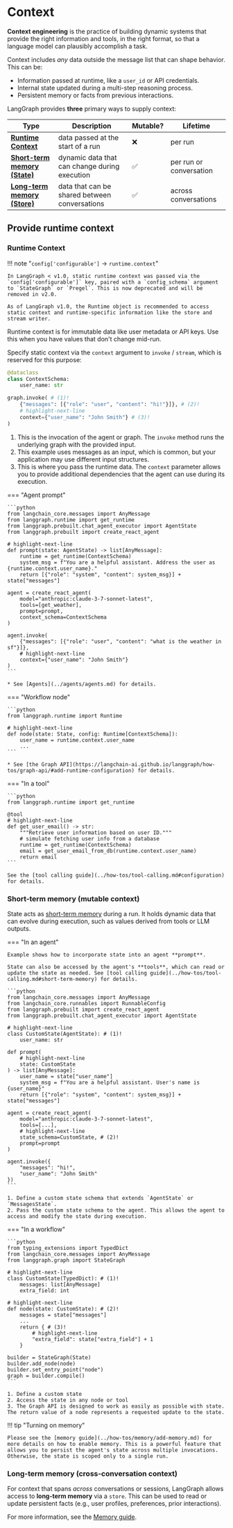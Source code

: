 # Context

**Context engineering** is the practice of building dynamic systems that provide the right information and tools, in the right format, so that a language model can plausibly accomplish a task.

Context includes *any* data outside the message list that can shape behavior. This can be:

- Information passed at runtime, like a `user_id` or API credentials.
- Internal state updated during a multi-step reasoning process.
- Persistent memory or facts from previous interactions.

LangGraph provides **three** primary ways to supply context:

| Type                                                                         | Description                                   | Mutable? | Lifetime                |
|------------------------------------------------------------------------------|-----------------------------------------------|----------|-------------------------|
| [**Runtime Context**](#runtime-context)                                      | data passed at the start of a run             | ❌        | per run                 |
| [**Short-term memory (State)**](#short-term-memory-mutable-context)          | dynamic data that can change during execution | ✅        | per run or conversation |
| [**Long-term memory (Store)**](#long-term-memory-cross-conversation-context) | data that can be shared between conversations | ✅        | across conversations    |

## Provide runtime context

### Runtime Context

!!! note "`config['configurable']` -> `runtime.context`"

    In LangGraph < v1.0, static runtime context was passed via the `config['configurable']` key, paired with a `config_schema` argument
    to `StateGraph` or `Pregel`. This is now deprecated and will be removed in v2.0.

    As of LangGraph v1.0, the Runtime object is recommended to access static context and runtime-specific information like the store and stream writer.

Runtime context is for immutable data like user metadata or API keys. Use this when you have values that don't change mid-run.

Specify static context via the `context` argument to `invoke` / `stream`, which is reserved for this purpose:

```python
@dataclass
class ContextSchema:
    user_name: str

graph.invoke( # (1)!
    {"messages": [{"role": "user", "content": "hi!"}]}, # (2)!
    # highlight-next-line
    context={"user_name": "John Smith"} # (3)!
)
```

1. This is the invocation of the agent or graph. The `invoke` method runs the underlying graph with the provided input.
2. This example uses messages as an input, which is common, but your application may use different input structures.
3. This is where you pass the runtime data. The `context` parameter allows you to provide additional dependencies that the agent can use during its execution.

=== "Agent prompt"

    ```python
    from langchain_core.messages import AnyMessage
    from langgraph.runtime import get_runtime
    from langgraph.prebuilt.chat_agent_executor import AgentState
    from langgraph.prebuilt import create_react_agent

    # highlight-next-line
    def prompt(state: AgentState) -> list[AnyMessage]:
        runtime = get_runtime(ContextSchema)
        system_msg = f"You are a helpful assistant. Address the user as {runtime.context.user_name}."
        return [{"role": "system", "content": system_msg}] + state["messages"]

    agent = create_react_agent(
        model="anthropic:claude-3-7-sonnet-latest",
        tools=[get_weather],
        prompt=prompt,
        context_schema=ContextSchema
    )

    agent.invoke(
        {"messages": [{"role": "user", "content": "what is the weather in sf"}]},
        # highlight-next-line
        context={"user_name": "John Smith"}
    )
    ```

    * See [Agents](../agents/agents.md) for details.

=== "Workflow node"

    ```python
    from langgraph.runtime import Runtime

    # highlight-next-line
    def node(state: State, config: Runtime[ContextSchema]):
        user_name = runtime.context.user_name
        ...
    ```

    * See [the Graph API](https://langchain-ai.github.io/langgraph/how-tos/graph-api/#add-runtime-configuration) for details.

=== "In a tool"

    ```python
    from langgraph.runtime import get_runtime

    @tool
    # highlight-next-line
    def get_user_email() -> str:
        """Retrieve user information based on user ID."""
        # simulate fetching user info from a database
        runtime = get_runtime(ContextSchema)
        email = get_user_email_from_db(runtime.context.user_name)
        return email
    ```

    See the [tool calling guide](../how-tos/tool-calling.md#configuration) for details.

### Short-term memory (mutable context)

State acts as [short-term memory](../concepts/memory.md) during a run. It holds dynamic data that can evolve during execution, such as values derived from tools or LLM outputs.

=== "In an agent"

    Example shows how to incorporate state into an agent **prompt**.

    State can also be accessed by the agent's **tools**, which can read or update the state as needed. See [tool calling guide](../how-tos/tool-calling.md#short-term-memory) for details.

    ```python
    from langchain_core.messages import AnyMessage
    from langchain_core.runnables import RunnableConfig
    from langgraph.prebuilt import create_react_agent
    from langgraph.prebuilt.chat_agent_executor import AgentState

    # highlight-next-line
    class CustomState(AgentState): # (1)!
        user_name: str

    def prompt(
        # highlight-next-line
        state: CustomState
    ) -> list[AnyMessage]:
        user_name = state["user_name"]
        system_msg = f"You are a helpful assistant. User's name is {user_name}"
        return [{"role": "system", "content": system_msg}] + state["messages"]

    agent = create_react_agent(
        model="anthropic:claude-3-7-sonnet-latest",
        tools=[...],
        # highlight-next-line
        state_schema=CustomState, # (2)!
        prompt=prompt
    )

    agent.invoke({
        "messages": "hi!",
        "user_name": "John Smith"
    })
    ```

    1. Define a custom state schema that extends `AgentState` or `MessagesState`.
    2. Pass the custom state schema to the agent. This allows the agent to access and modify the state during execution.


=== "In a workflow"

    ```python
    from typing_extensions import TypedDict
    from langchain_core.messages import AnyMessage
    from langgraph.graph import StateGraph

    # highlight-next-line
    class CustomState(TypedDict): # (1)!
        messages: list[AnyMessage]
        extra_field: int

    # highlight-next-line
    def node(state: CustomState): # (2)!
        messages = state["messages"]
        ...
        return { # (3)!
            # highlight-next-line
            "extra_field": state["extra_field"] + 1
        }

    builder = StateGraph(State)
    builder.add_node(node)
    builder.set_entry_point("node")
    graph = builder.compile()
    ```
    
    1. Define a custom state
    2. Access the state in any node or tool
    3. The Graph API is designed to work as easily as possible with state. The return value of a node represents a requested update to the state.


!!! tip "Turning on memory"

    Please see the [memory guide](../how-tos/memory/add-memory.md) for more details on how to enable memory. This is a powerful feature that allows you to persist the agent's state across multiple invocations. Otherwise, the state is scoped only to a single run.

### Long-term memory (cross-conversation context)

For context that spans *across* conversations or sessions, LangGraph allows access to **long-term memory** via a `store`. This can be used to read or update persistent facts (e.g., user profiles, preferences, prior interactions). 

For more information, see the [Memory guide](../how-tos/memory/add-memory.md).